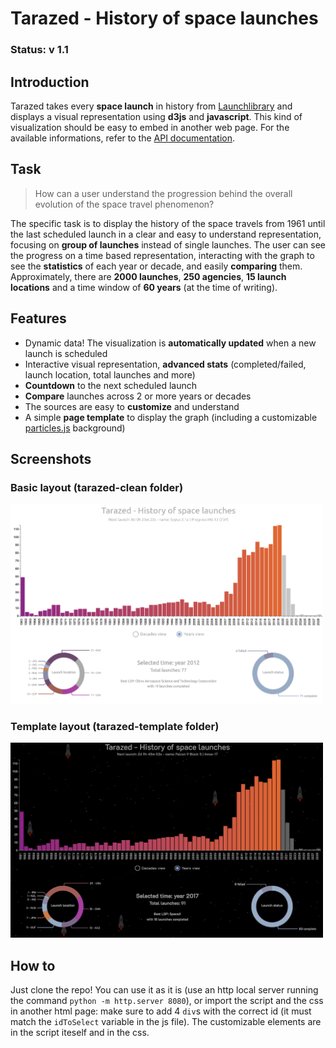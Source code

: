 # Tarazed - History of space launches

### Status: v 1.1

## Introduction
Tarazed takes every **space launch** in history from [Launchlibrary](https://launchlibrary.net) and displays a visual representation using **d3js** and **javascript**. This kind of visualization should be easy to embed in another web page. For the available informations, refer to the [API documentation](https://launchlibrary.net/docs/1.4.1/api.html).

## Task
> How can a user understand the progression behind the overall evolution of the space travel phenomenon?

The specific task is to display the history of the space travels from 1961 until the last scheduled launch in a clear and easy to understand representation, focusing on **group of launches** instead of single launches. 
The user can see the progress on a time based representation, interacting with the graph to see the **statistics** of each year or decade, and easily **comparing** them.
Approximately, there are **2000 launches**, **250 agencies**, **15 launch locations** and a time window of **60 years** (at the time of writing).

## Features
- Dynamic data! The visualization is **automatically updated** when a new launch is scheduled
- Interactive visual representation, **advanced stats** (completed/failed, launch location, total launches and more)
- **Countdown** to the next scheduled launch
- **Compare** launches across 2 or more years or decades
- The sources are easy to **customize** and understand
- A simple **page template** to display the graph (including a customizable [particles.js](https://vincentgarreau.com/particles.js/) background)

## Screenshots
### Basic layout (tarazed-clean folder)

<img src="ss-clean.png" alt="drawing" width="500"/>

### Template layout (tarazed-template folder)

<img src="ss-template.png" alt="drawing" width="500"/>

## How to
Just clone the repo! You can use it as it is (use an http local server running the command `python -m http.server 8080`), or import the script and the css in another html page: make sure to add 4 `div`s with the correct id (it must match the `idToSelect` variable in the js file). The customizable elements are in the script iteself and in the css. 
